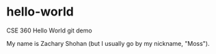 # hello-world

CSE 360 Hello World git demo

My name is Zachary Shohan (but I usually go by my nickname, "Moss"). 
